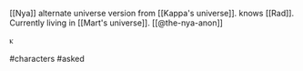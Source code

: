 [[Nya]] alternate universe version from [[Kappa's universe]]. knows [[Rad]]. Currently living in [[Mart's universe]]. [[@the-nya-anon]]

ⲕ

#characters #asked 